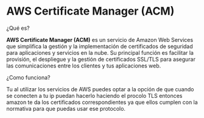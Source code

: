 # AWS Certificate Manager (ACM)

¿Qué es?

**AWS Certificate Manager (ACM)** es un servicio de Amazon Web Services que simplifica la gestión y la implementación de certificados de seguridad para aplicaciones y servicios en la nube. Su principal función es facilitar la provisión, el despliegue y la gestión de certificados SSL/TLS para asegurar las comunicaciones entre los clientes y tus aplicaciones web.

¿Como funciona?

Tu al utilizar los servicios de AWS puedes optar a la opción de que cuando se conecten a tu ip puedan hacerlo haciendo el procolo TLS entonces amazon te da los certificados correspondientes ya que ellos cumplen con la normativa para que puedas usar ese protocolo.